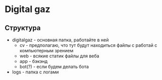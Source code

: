 # Digital gaz
## Структура
- digitalgaz - основная папка, работайте в ней
    - cv - предполагаю, что тут будут находиться файлы с работай с компьютерным зрением
    - web - всякие статик файлы для веба
    - app - бэкэнд
    - bot(?) - если будем делать бота
- logs - папка с логами


    